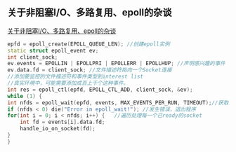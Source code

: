 ## 关于非阻塞I/O、多路复用、epoll的杂谈

[关于非阻塞I/O、多路复用、epoll的杂谈](https://www.cnblogs.com/upnote/p/12017212.html)

```C++
epfd = epoll_create(EPOLL_QUEUE_LEN); //创建epoll实例
static struct epoll_event ev;
int client_sock;
ev.events = EPOLLIN | EPOLLPRI | EPOLLERR | EPOLLHUP; //声明感兴趣的事件
ev.data.fd = client_sock; //文件描述符指向一个Socket连接
//添加要监控的文件描述符和事件类型到interest list
//真实环境中，可能需要添加成百上千个这种事件。
int res = epoll_ctl(epfd, EPOLL_CTL_ADD, client_sock, &ev); 
while (1) {
int nfds = epoll_wait(epfd, events, MAX_EVENTS_PER_RUN, TIMEOUT);//获取ready的事件，可能有多个
if (nfds < 0) die("Error in epoll_wait!"); //发生错误，退出程序
for(int i = 0; i < nfds; i++) {   //遍历处理每一个已ready的socket
    int fd = events[i].data.fd; 
    handle_io_on_socket(fd);
}
}
```
